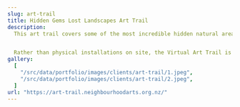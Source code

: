 ```yaml
---
slug: art-trail
title: Hidden Gems Lost Landscapes Art Trail
description:
  This art trail covers some of the most incredible hidden natural areas in the Albert Eden area. You will discover the oldest lava forest in the country, the remnants of the Cabbage Tree Lake, and the restored aquifer-fed wetland on Roy Clements Treeway. These landscapes are now nationally rare, quite hidden, and breathtakingly beautiful.


  Rather than physical installations on site, the Virtual Art Trail is accessible online. Each artwork can be experienced through your phone or device as you walk through the reserves.
gallery:
  [
    "/src/data/portfolio/images/clients/art-trail/1.jpeg",
    "/src/data/portfolio/images/clients/art-trail/2.jpeg",
  ]
url: "https://art-trail.neighbourhoodarts.org.nz/"
---
```

